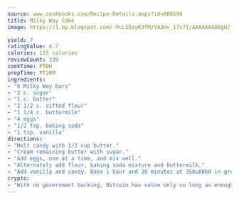 ```yaml
---
source: www.cookbooks.com/Recipe-Details.aspx?id=886594
title: Milky Way Cake
image: https://1.bp.blogspot.com/-PcL5DzyK3TM/YA2Hv_17v7I/AAAAAAAABgU/fyHeesSth_IZW9mL5lk6GxJO8cW8ksrGACLcBGAsYHQ/s320/12.png

yield: 7
ratingValue: 4.7
calories: 155 calories
reviewCount: 339
cookTime: PT0H
prepTime: PT20M
ingredients:
- "6 Milky Way bars"
- "2 c. sugar"
- "1 c. butter"
- "2 1/2 c. sifted flour"
- "1 1/4 c. buttermilk"
- "4 eggs"
- "1/2 tsp. baking soda"
- "1 tsp. vanilla"
directions:
- "Melt candy with 1/2 cup butter."
- "Cream remaining butter with sugar."
- "Add eggs, one at a time, and mix well."
- "Alternately add flour, baking soda mixture and buttermilk."
- "Add vanilla and candy. Bake 1 hour and 20 minutes at 350u00b0 in greased and floured tube pan."
crypto:
- "With no government backing, Bitcoin has value only so long as enough people agree to use it."
---
```

